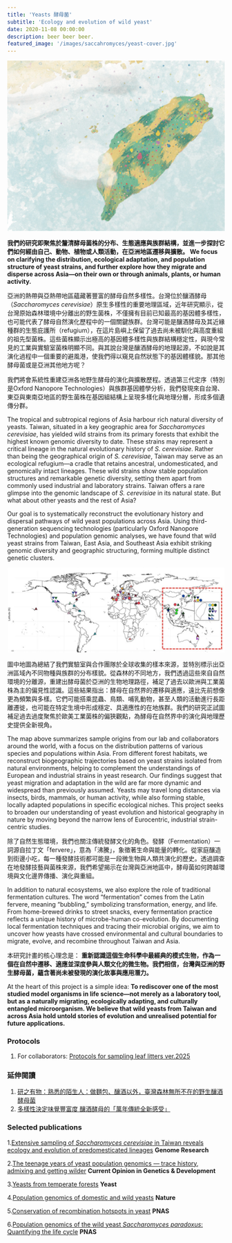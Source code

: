 ```yaml
---
title: 'Yeasts 酵母菌'
subtitle: 'Ecology and evolution of wild yeast'
date: 2020-11-08 00:00:00
description: beer beer beer.
featured_image: '/images/saccahromyces/yeast-cover.jpg'
---
```


![](/images/saccahromyces/taiwan.yeast.jpg)

**我們的研究即聚焦於釐清酵母菌株的分布、生態適應與族群結構，並進一步探討它們如何經由自己、動物、植物或人類活動，在亞洲地區遷移與擴散。
We focus on clarifying the distribution, ecological adaptation, and population structure of yeast strains, and further explore how they migrate and disperse across Asia—on their own or through animals, plants, or human activity.**

亞洲的熱帶與亞熱帶地區蘊藏著豐富的酵母自然多樣性。台灣位於釀酒酵母（*Saccharomyces cerevisiae*）原生多樣性的重要地理區域，近年研究顯示，從台灣原始森林環境中分離出的野生菌株，不僅擁有目前已知最高的基因體多樣性，也可能代表了酵母自然演化歷程中的一個關鍵族群。台灣可能是釀酒酵母及其近緣種群的生態庇護所（refugium），在這片島嶼上保留了過去尚未被馴化與高度重組的祖先型菌株。這些菌株顯示出極高的基因體多樣性與族群結構穩定性，與現今常見的工業與實驗室菌株明顯不同。與其說台灣是釀酒酵母的地理起源，不如說是其演化過程中一個重要的避風港，使我們得以窺見自然狀態下的基因體樣貌。那其他酵母菌或是亞洲其他地方呢？

我們將會系統性重建亞洲各地野生酵母的演化與擴散歷程。透過第三代定序（特別是Oxford Nanopore Technologies）與族群基因體學分析，我們發現來自台灣、東亞與東南亞地區的野生菌株在基因組結構上呈現多樣化與地理分層，形成多個遺傳分群。

The tropical and subtropical regions of Asia harbour rich natural diversity of yeasts. Taiwan, situated in a key geographic area for *Saccharomyces cerevisiae*, has yielded wild strains from its primary forests that exhibit the highest known genomic diversity to date. These strains may represent a critical lineage in the natural evolutionary history of *S. cerevisiae*. Rather than being the geographical origin of *S. cerevisiae*, Taiwan may serve as an ecological refugium—a cradle that retains ancestral, undomesticated, and genomically intact lineages. These wild strains show stable population structures and remarkable genetic diversity, setting them apart from commonly used industrial and laboratory strains. Taiwan offers a rare glimpse into the genomic landscape of *S. cerevisiae* in its natural state. But what about other yeasts and the rest of Asia?

Our goal is to systematically reconstruct the evolutionary history and dispersal pathways of wild yeast populations across Asia. Using third-generation sequencing technologies (particularly Oxford Nanopore Technologies) and population genomic analyses, we have found that wild yeast strains from Taiwan, East Asia, and Southeast Asia exhibit striking genomic diversity and geographic structuring, forming multiple distinct genetic clusters.

![](/images/saccahromyces/yeast.map.jpg)

圖中地圖為總結了我們實驗室與合作團隊於全球收集的樣本來源，並特別標示出亞洲區域內不同物種與族群的分布樣貌。從森林的不同地方，我們透過這些來自自然環境的分離源，重建出酵母菌於亞洲的生物地理路徑，補足了過去以歐洲與工業菌株為主的偏見性認識。這些結果指出：酵母在自然界的遷移與適應，遠比先前想像更為頻繁與多樣。它們可能搭乘昆蟲、鳥類、哺乳動物，甚至人類的活動進行長距離遷徙，也可能在特定生境中形成穩定、具適應性的在地族群。我們的研究正試圖補足過去過度聚焦於歐美工業菌株的偏狹觀點，為酵母在自然界中的演化與地理歷史提供全新視角。

The map above summarizes sample origins from our lab and collaborators around the world, with a focus on the distribution patterns of various species and populations within Asia. From different forest habitats, we reconstruct biogeographic trajectories based on yeast strains isolated from natural environments, helping to complement the understandings of European and industrial strains in yeast research. Our findings suggest that yeast migration and adaptation in the wild are far more dynamic and widespread than previously assumed. Yeasts may travel long distances via insects, birds, mammals, or human activity, while also forming stable, locally adapted populations in specific ecological niches. This project seeks to broaden our understanding of yeast evolution and historical geography in nature by moving beyond the narrow lens of Eurocentric, industrial strain-centric studies.


除了自然生態環境，我們也關注傳統發酵文化的角色。發酵（Fermentation）一詞源自拉丁文「fervere」，意為「沸騰」，象徵著生命與能量的轉化。從家庭釀造到街邊小吃，每一種發酵技術都可能是一段微生物與人類共演化的歷史。透過調查在地發酵技藝與菌株來源，我們希望揭示在台灣與亞洲地區中，酵母菌如何跨越環境與文化邊界傳播、演化與重組。


In addition to natural ecosystems, we also explore the role of traditional fermentation cultures. The word “fermentation” comes from the Latin fervere, meaning “bubbling,” symbolizing transformation, energy, and life. From home-brewed drinks to street snacks, every fermentation practice reflects a unique history of microbe-human co-evolution. By documenting local fermentation techniques and tracing their microbial origins, we aim to uncover how yeasts have crossed environmental and cultural boundaries to migrate, evolve, and recombine throughout Taiwan and Asia.

本研究計畫的核心理念是：
**重新認識這個生命科學中最經典的模式生物，作為一個在自然中遷移、適應並深度參與人類文化的微生物。我們相信，台灣與亞洲的野生酵母菌，蘊含著尚未被發現的演化故事與應用潛力。**

At the heart of this project is a simple idea:
**To rediscover one of the most studied model organisms in life science—not merely as a laboratory tool, but as a naturally migrating, ecologically adapting, and culturally entangled microorganism. We believe that wild yeasts from Taiwan and across Asia hold untold stories of evolution and unrealised potential for future applications.**



### Protocols

1. For collaborators: [Protocols for sampling leaf litters ver.2025](/data/Yeast.isolation.protocol.v2025.pdf)



### 延伸閱讀

1. [研之有物：熟悉的陌生人：做麵包、釀酒以外，臺灣森林無所不在的野生釀酒酵母菌](https://research.sinica.edu.tw/saccharomyces-cerevisiae-biodiversity-taiwan/)
2. [多樣性決定味覺豐富度 釀酒酵母的「萬年傳統全新感受」](https://e-info.org.tw/node/208177)



### Selected publications
  
1.[Extensive sampling of *Saccharomyces cerevisiae* in Taiwan reveals ecology and evolution of predomesticated lineages](https://genome.cshlp.org/content/early/2022/03/31/gr.276286.121.abstract) **Genome Research**  

2.[The teenage years of yeast population genomics — trace history, admixing and getting wilder](https://www.sciencedirect.com/science/article/pii/S0959437X2200051X)  **Current Opinion in Genetics & Development**

3.[Yeasts from temperate forests](https://onlinelibrary.wiley.com/doi/full/10.1002/yea.3699) **Yeast**

4.[Population genomics of domestic and wild yeasts](https://www.nature.com/articles/nature07743) **Nature**

5.[Conservation of recombination hotspots in yeast](https://www.pnas.org/content/107/17/7847) **PNAS**

6.[Population genomics of the wild yeast *Saccharomyces paradoxus*: Quantifying the life cycle](https://www.pnas.org/content/105/12/4957) **PNAS** 
